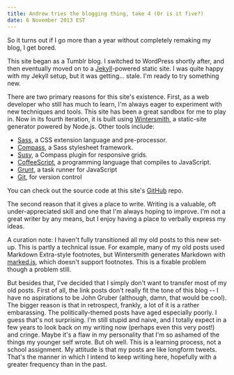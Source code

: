 ```yaml
---
title: Andrew tries the blogging thing, take 4 (Or is it five?)
date: 6 November 2013 EST
---
```


So it turns out if I go more than a year without completely remaking my blog, I get bored.

This site began as a Tumblr blog. I switched to WordPress shortly after, and then eventually moved on to a [Jekyll](http://jekyllrb.com)-powered static site. I was quite happy with my Jekyll setup, but it was getting... stale. I'm ready to try something new.

There are two primary reasons for this site's existence. First, as a web developer who still has much to learn, I'm always eager to experiment with new techniques and tools. This site has been a great sandbox for me to play in. Now in its fourth iteration, it is built using [Wintersmith](http://wintersmith.io), a static-site generator powered by Node.js. Other tools include:

* [Sass](http://sass-lang.com), a CSS extension language and pre-processor.
* [Compass](http://compass-style.org), a Sass stylesheet framework.
* [Susy](http://susy.oddbird.net), a Compass plugin for responsive grids.
* [CoffeeScript](http://coffeescript.org), a programming language that compiles to JavaScript.
* [Grunt](http://gruntjs.com), a task runner for JavaScript
* [Git](http://git-scm.com), for version control

You can check out the source code at this site's [GitHub](https://github.com/acdlite/andrewphilipclark.com) repo.

The second reason that it gives a place to write. Writing is a valuable, oft under-appreciated skill and one that I'm always hoping to improve. I'm not a great writer by any means, but I enjoy having a place to verbally express my ideas.

A curation note: I haven't fully transitioned all my old posts to this new set-up. This is partly a technical issue. For example, many of my old posts used Markdown Extra-style footnotes, but Wintersmith generates Markdown with [marked.js](https://github.com/chjj/marked), which doesn't support footnotes. This is a fixable problem though a problem still.

But besides that, I've decided that I simply don't want to transfer most of my old posts. First of all, the link posts don't really fit the tone of this blog -- I have no aspirations to be John Gruber (although, damn, that would be cool). The bigger reason is that in retrospect, frankly, a lot of it is a rather embarassing. The politically-themed posts have aged especially poorly. I guess that's not surprising. I'm still stupid and naive, and I totally expect in a few years to look back on my writing now (perhaps even this very post!) and cringe. Maybe it's a flaw in my personality that I'm so ashamed of the things my younger self wrote. But oh well. This is a learning process, not a school assignment. My attitude is that my posts are like longform tweets. That's the manner in which I intend to keep writing here, hopefully with a greater frequency than in the past.